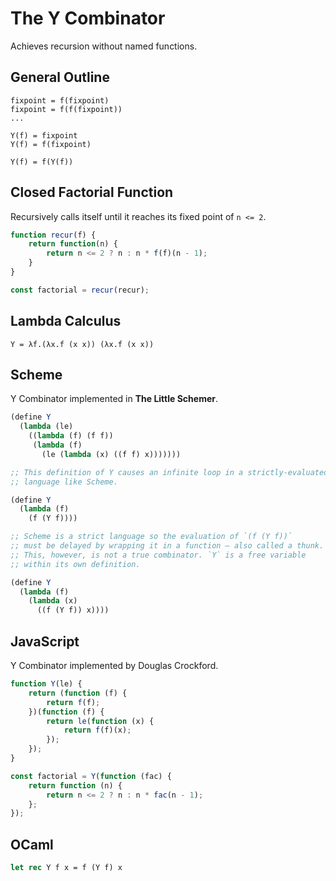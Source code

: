 # The Y Combinator

Achieves recursion without named functions.

## General Outline

```
fixpoint = f(fixpoint)
fixpoint = f(f(fixpoint))
...

Y(f) = fixpoint
Y(f) = f(fixpoint)

Y(f) = f(Y(f))
```

## Closed Factorial Function

Recursively calls itself until it reaches its fixed point of `n <= 2`.

```javascript
function recur(f) {
    return function(n) {
        return n <= 2 ? n : n * f(f)(n - 1);
    }
}

const factorial = recur(recur);
```

## Lambda Calculus

```
Y = λf.(λx.f (x x)) (λx.f (x x))
```

## Scheme

Y Combinator implemented in **The Little Schemer**.

```scheme
(define Y
  (lambda (le)
    ((lambda (f) (f f))
     (lambda (f)
       (le (lambda (x) ((f f) x)))))))

;; This definition of Y causes an infinite loop in a strictly-evaluated
;; language like Scheme.

(define Y
  (lambda (f)
    (f (Y f))))

;; Scheme is a strict language so the evaluation of `(f (Y f))`
;; must be delayed by wrapping it in a function — also called a thunk.
;; This, however, is not a true combinator. `Y` is a free variable
;; within its own definition.

(define Y
  (lambda (f)
    (lambda (x)
      ((f (Y f)) x))))
```

## JavaScript

Y Combinator implemented by Douglas Crockford.

```javascript
function Y(le) {
    return (function (f) {
        return f(f);
    })(function (f) {
        return le(function (x) {
            return f(f)(x);
        });
    });
}

const factorial = Y(function (fac) {
    return function (n) {
        return n <= 2 ? n : n * fac(n - 1);
    };
});
```

## OCaml

```ocaml
let rec Y f x = f (Y f) x
```
